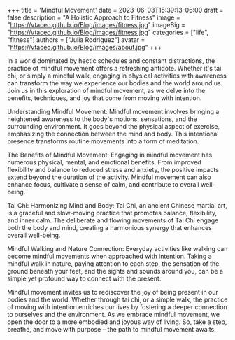 +++
title = 'Mindful Movement'
date = 2023-06-03T15:39:13-06:00
draft = false
description = "A Holistic Approach to Fitness"
image = "https://vtaceo.github.io/Blog/images/fitness.jpg"
imageBig = "https://vtaceo.github.io/Blog/images/fitness.jpg"
categories = ["life", "fitness"]
authors = ["Julia Rodriguez"]
avatar = "https://vtaceo.github.io/Blog/images/about.jpg"
+++


In a world dominated by hectic schedules and constant distractions, the practice of mindful movement offers a refreshing antidote. Whether it's tai chi, or simply a mindful walk, engaging in physical activities with awareness can transform the way we experience our bodies and the world around us. Join us in this exploration of mindful movement, as we delve into the benefits, techniques, and joy that come from moving with intention.

Understanding Mindful Movement:
Mindful movement involves bringing a heightened awareness to the body's motions, sensations, and the surrounding environment. It goes beyond the physical aspect of exercise, emphasizing the connection between the mind and body. This intentional presence transforms routine movements into a form of meditation.

The Benefits of Mindful Movement:
Engaging in mindful movement has numerous physical, mental, and emotional benefits. From improved flexibility and balance to reduced stress and anxiety, the positive impacts extend beyond the duration of the activity. Mindful movement can also enhance focus, cultivate a sense of calm, and contribute to overall well-being.

Tai Chi: Harmonizing Mind and Body:
Tai Chi, an ancient Chinese martial art, is a graceful and slow-moving practice that promotes balance, flexibility, and inner calm. The deliberate and flowing movements of Tai Chi engage both the body and mind, creating a harmonious synergy that enhances overall well-being.

Mindful Walking and Nature Connection:
Everyday activities like walking can become mindful movements when approached with intention. Taking a mindful walk in nature, paying attention to each step, the sensation of the ground beneath your feet, and the sights and sounds around you, can be a simple yet profound way to connect with the present.

Mindful movement invites us to rediscover the joy of being present in our bodies and the world. Whether through tai chi, or a simple walk, the practice of moving with intention enriches our lives by fostering a deeper connection to ourselves and the environment. As we embrace mindful movement, we open the door to a more embodied and joyous way of living. So, take a step, breathe, and move with purpose – the path to mindful movement awaits.